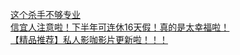   
[这个杀手不够专业](http://www.dianyue.me/archives/756/0zqwa5ahw6lnc2x6/)  
[信宜人注意啦！下半年可连休16天假！真的是太幸福啦！](http://www.dianyue.me/archives/204/crk3vvcq3ju8fwbw/)  
[【精品推荐】私人影咖影片更新啦！！！](http://www.dianyue.me/archives/208/g8cof4maalgl699s/)